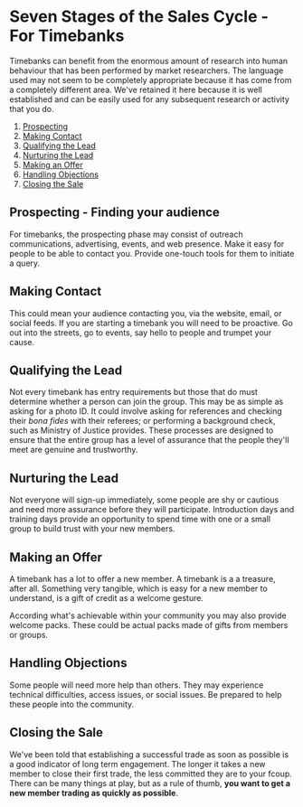 # Seven Stages of the Sales Cycle - For Timebanks

Timebanks can benefit from the enormous amount of research into human behaviour that has been performed by market researchers. The language used may not seem to be completely appropriate because it has come from a completely different area. We've retained it here because it is well established and can be easily used for any subsequent research or activity that you do.

1. [Prospecting](#Prospecting)
1. [Making Contact](#Making_Contact)
1. [Qualifying the Lead](#Qualifying_the_Lead)
1. [Nurturing the Lead](#Nurturing_the_Lead)
1. [Making an Offer](#Making_an_Offer)
1. [Handling Objections](#Handling_Objections)
1. [Closing the Sale](#Closing_the_Sale)

## Prospecting<a name="Prospecting"></a> - Finding your audience
For timebanks, the prospecting phase may consist of outreach communications, advertising, events, and web presence. Make it easy for people to be able to contact you. Provide one-touch tools for them to initiate a query. 

## Making Contact<a name="Making_Contact"></a>
This could mean your audience contacting you, via the website, email, or social feeds. If you are starting a timebank you will need to be proactive. Go out into the streets, go to events, say hello to people and trumpet your cause. 

## Qualifying the Lead<a name="Qualifying_the_Lead"></a>
Not every timebank has entry requirements but those that do must determine whether a person can join the group. This may be as simple as asking for a photo ID. It could involve asking for references and checking their _bona fides_ with their referees; or performing a background check, such as Ministry of Justice provides. These processes are designed to ensure that the entire group has a level of assurance that the people they'll meet are genuine and trustworthy. 

## Nurturing the Lead<a name="Nurturing_the_Lead"></a>
Not everyone will sign-up immediately, some people are shy or cautious and need more assurance before they will participate. Introduction days and training days provide an opportunity to spend time with one or a small group to build trust with your new members.  

## Making an Offer<a name="Making_an_Offer"></a>
A timebank has a lot to offer a new member. A timebank is a a treasure, after all. Something very tangible, which is easy for a new member to understand, is a gift of credit as a welcome gesture. 

According what's achievable within your community you may also provide welcome packs. These could be actual packs made of gifts from members or groups. 

## Handling Objections<a name="Handling_Objections"></a>
Some people will need more help than others. They may experience technical difficulties, access issues, or social issues. Be prepared to help these people into the community. 

## Closing the Sale<a name="Closing_the_Sale"></a>
We've been told that establishing a successful trade as soon as possible is a good indicator of long term engagement. The longer it takes a new member to close their first trade, the less committed they are to your fcoup. There can be many things at play, but as a rule of thumb, **you want to get a new member trading as quickly as possible**. 

